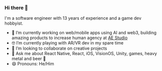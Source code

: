 ### Hi there 👋

I'm a software engineer with 13 years of experience and a game dev hobbyist.

- 🔭 I’m currently working on web/mobile apps using AI and web3, building amazing products to increase human agency at [AE Studio](https://ae.studio/)
- 🤓 I’m currently playing with AR/VR dev in my spare time
- 👯 I’m looking to collaborate on creative projects
- 💬 Ask me about React Native, React, iOS, VisionOS, Unity, games, heavy metal and beer 🍺
- 😄 Pronouns: He/Him
